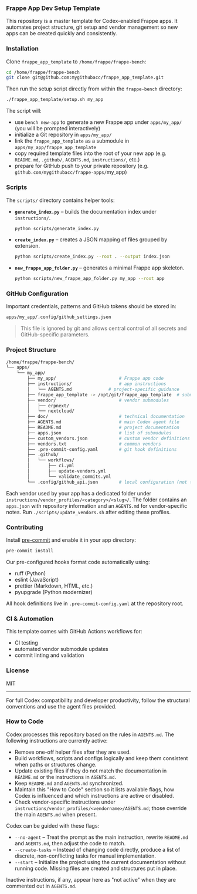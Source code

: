 ### Frappe App Dev Setup Template

This repository is a master template for Codex-enabled Frappe apps. It automates project structure, git setup and vendor management so new apps can be created quickly and consistently.

### Installation

Clone `frappe_app_template` to `/home/frappe/frappe-bench`:

```bash
cd /home/frappe/frappe-bench
git clone git@github.com:mygithubacc/frappe_app_template.git
```

Then run the setup script directly from within the `frappe-bench` directory:

```bash
./frappe_app_template/setup.sh my_app
```

The script will:

- use `bench new-app` to generate a new Frappe app under `apps/my_app/` (you will be prompted interactively)
- initialize a Git repository in `apps/my_app/`
- link the `frappe_app_template` as a submodule in `apps/my_app/frappe_app_template`
- copy required template files into the root of your new app (e.g. `README.md`, `.github/`, `AGENTS.md`, `instructions/`, etc.)
- prepare for GitHub push to your private repository (e.g. `github.com/mygithubacc/frappe-apps/`my_app)

### Scripts

The `scripts/` directory contains helper tools:

* **`generate_index.py`** – builds the documentation index under `instructions/`.
  ```bash
  python scripts/generate_index.py
  ```
* **`create_index.py`** – creates a JSON mapping of files grouped by extension.
  ```bash
  python scripts/create_index.py --root . --output index.json
  ```
* **`new_frappe_app_folder.py`** – generates a minimal Frappe app skeleton.
  ```bash
  python scripts/new_frappe_app_folder.py my_app --root app
  ```


### GitHub Configuration

Important credentials, patterns and GitHub tokens should be stored in:

```bash
apps/my_app/.config/github_settings.json
```

> This file is ignored by git and allows central control of all secrets and GitHub-specific parameters.

### Project Structure

```bash
/home/frappe/frappe-bench/
└── apps/
    └── my_app/
        ├── my_app/                        # Frappe app code
        ├── instructions/                  # app instructions
        │   └── AGENTS.md              # project-specific guidance
        ├── frappe_app_template -> /opt/git/frappe_app_template  # submodule link
        ├── vendor/                        # vendor submodules
        │   ├── erpnext/
        │   └── nextcloud/
        ├── doc/                           # technical documentation
        ├── AGENTS.md                      # main Codex agent file
        ├── README.md                      # project documentation
        ├── apps.json                      # list of submodules
        ├── custom_vendors.json            # custom vendor definitions
        ├── vendors.txt                    # common vendors
        ├── .pre-commit-config.yaml        # git hook definitions
        ├── .github/
        │   └── workflows/
        │       ├── ci.yml
        │       ├── update-vendors.yml
        │       └── validate_commits.yml
        └── .config/github_api.json        # local configuration (not tracked)
```

Each vendor used by your app has a dedicated folder under `instructions/vendor_profiles/<category>/<slug>/`.
The folder contains an `apps.json` with repository information and an `AGENTS.md` for vendor-specific notes.
Run `./scripts/update_vendors.sh` after editing these profiles.

### Contributing

Install [pre-commit](https://pre-commit.com/) and enable it in your app directory:

```bash
pre-commit install
```

Our pre-configured hooks format code automatically using:

- ruff (Python)
- eslint (JavaScript)
- prettier (Markdown, HTML, etc.)
- pyupgrade (Python modernizer)

All hook definitions live in `.pre-commit-config.yaml` at the repository root.

### CI & Automation

This template comes with GitHub Actions workflows for:

- CI testing
- automated vendor submodule updates
- commit linting and validation

### License

MIT

---

For full Codex compatibility and developer productivity, follow the structural conventions and use the agent files provided.

### How to Code

Codex processes this repository based on the rules in `AGENTS.md`. The following instructions are currently active:

- Remove one-off helper files after they are used.
- Build workflows, scripts and configs logically and keep them consistent when paths or structures change.
- Update existing files if they do not match the documentation in `README.md` or the instructions in `AGENTS.md`.
- Keep `README.md` and `AGENTS.md` synchronized.
- Maintain this "How to Code" section so it lists available flags, how Codex is influenced and which instructions are active or disabled.
- Check vendor-specific instructions under `instructions/vendor_profiles/<vendorname>/AGENTS.md`; those override the main `AGENTS.md` when present.

Codex can be guided with these flags:

- `--no-agent` &ndash; Treat the prompt as the main instruction, rewrite `README.md` and `AGENTS.md`, then adjust the code to match.
- `--create-tasks` &ndash; Instead of changing code directly, produce a list of discrete, non-conflicting tasks for manual implementation.
- `--start` &ndash; Initialize the project using the current documentation without running code. Missing files are created and structures put in place.

Inactive instructions, if any, appear here as "not active" when they are commented out in `AGENTS.md`.